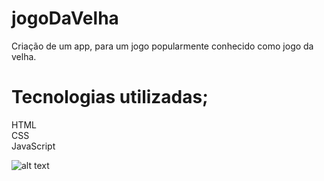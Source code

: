 # jogoDaVelha
Criação de um app, para um jogo popularmente conhecido como jogo da velha.
<h1> Tecnologias utilizadas; </h1>
<p1>HTML</p1><br>
<p1>CSS</p1><br>
<p1>JavaScript</p1>

![alt text](https://github.com/lucaswedson/jogoDaVelha/media/img1.PNG?raw=true)
